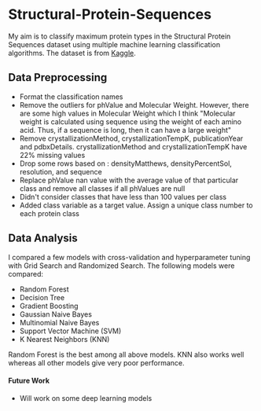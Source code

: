 # Structural-Protein-Sequences

My aim is to classify maximum protein types in the Structural Protein Sequences dataset using multiple machine learning classification algorithms. The dataset is from [Kaggle](https://www.kaggle.com/shahir/protein-data-set).

## Data Preprocessing
  - Format the classification names 
  - Remove the outliers for phValue and Molecular Weight. However, there are some high values in Molecular Weight which I think "Molecular weight is calculated using sequence using the weight of each amino acid. Thus, if a sequence is long, then it can have a large weight" 
  - Remove crystallizationMethod, crystallizationTempK, publicationYear and pdbxDetails. crystallizationMethod and crystallizationTempK have 22% missing values
  - Drop some rows based on : densityMatthews, densityPercentSol, resolution, and sequence
  - Replace phValue nan value with the average value of that particular class and remove all classes if all phValues are null
  - Didn't consider classes that have less than 100 values per class
  - Added class variable as a target value. Assign a unique class number to each protein class

## Data Analysis

I compared a few models with cross-validation and hyperparameter tuning with Grid Search and Randomized Search. The following models were compared:
- Random Forest
- Decision Tree
- Gradient Boosting
- Gaussian Naive Bayes
- Multinomial Naive Bayes
- Support Vector Machine (SVM)
- K Nearest Neighbors (KNN)


Random Forest is the best among all above models. KNN also works well whereas all other models give very poor performance. 

#### Future Work
 - Will work on some deep learning models
